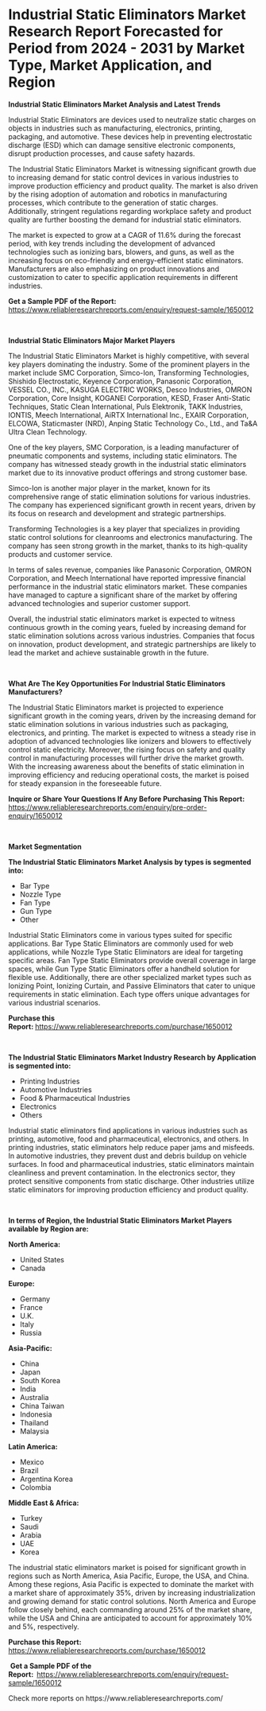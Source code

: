 <p><h1>Industrial Static Eliminators Market Research Report Forecasted for Period from 2024 -  2031 by Market Type, Market Application, and Region</h1></p><p><strong>Industrial Static Eliminators Market Analysis and Latest Trends</strong></p>
<p><p>Industrial Static Eliminators are devices used to neutralize static charges on objects in industries such as manufacturing, electronics, printing, packaging, and automotive. These devices help in preventing electrostatic discharge (ESD) which can damage sensitive electronic components, disrupt production processes, and cause safety hazards.</p><p>The Industrial Static Eliminators Market is witnessing significant growth due to increasing demand for static control devices in various industries to improve production efficiency and product quality. The market is also driven by the rising adoption of automation and robotics in manufacturing processes, which contribute to the generation of static charges. Additionally, stringent regulations regarding workplace safety and product quality are further boosting the demand for industrial static eliminators.</p><p>The market is expected to grow at a CAGR of 11.6% during the forecast period, with key trends including the development of advanced technologies such as ionizing bars, blowers, and guns, as well as the increasing focus on eco-friendly and energy-efficient static eliminators. Manufacturers are also emphasizing on product innovations and customization to cater to specific application requirements in different industries.</p></p>
<p><strong>Get a Sample PDF of the Report:&nbsp;</strong> <a href="https://www.reliableresearchreports.com/enquiry/request-sample/1650012">https://www.reliableresearchreports.com/enquiry/request-sample/1650012</a></p>
<p>&nbsp;</p>
<p><strong>Industrial Static Eliminators Major Market Players</strong></p>
<p><p>The Industrial Static Eliminators Market is highly competitive, with several key players dominating the industry. Some of the prominent players in the market include SMC Corporation, Simco-Ion, Transforming Technologies, Shishido Electrostatic, Keyence Corporation, Panasonic Corporation, VESSEL CO., INC., KASUGA ELECTRIC WORKS, Desco Industries, OMRON Corporation, Core Insight, KOGANEI Corporation, KESD, Fraser Anti-Static Techniques, Static Clean International, Puls Elektronik, TAKK Industries, IONTIS, Meech International, AiRTX International Inc., EXAIR Corporation, ELCOWA, Staticmaster (NRD), Anping Static Technology Co., Ltd., and Ta&A Ultra Clean Technology.</p><p>One of the key players, SMC Corporation, is a leading manufacturer of pneumatic components and systems, including static eliminators. The company has witnessed steady growth in the industrial static eliminators market due to its innovative product offerings and strong customer base.</p><p>Simco-Ion is another major player in the market, known for its comprehensive range of static elimination solutions for various industries. The company has experienced significant growth in recent years, driven by its focus on research and development and strategic partnerships.</p><p>Transforming Technologies is a key player that specializes in providing static control solutions for cleanrooms and electronics manufacturing. The company has seen strong growth in the market, thanks to its high-quality products and customer service.</p><p>In terms of sales revenue, companies like Panasonic Corporation, OMRON Corporation, and Meech International have reported impressive financial performance in the industrial static eliminators market. These companies have managed to capture a significant share of the market by offering advanced technologies and superior customer support.</p><p>Overall, the industrial static eliminators market is expected to witness continuous growth in the coming years, fueled by increasing demand for static elimination solutions across various industries. Companies that focus on innovation, product development, and strategic partnerships are likely to lead the market and achieve sustainable growth in the future.</p></p>
<p>&nbsp;</p>
<p><strong>What Are The Key Opportunities For Industrial Static Eliminators Manufacturers?</strong></p>
<p><p>The Industrial Static Eliminators market is projected to experience significant growth in the coming years, driven by the increasing demand for static elimination solutions in various industries such as packaging, electronics, and printing. The market is expected to witness a steady rise in adoption of advanced technologies like ionizers and blowers to effectively control static electricity. Moreover, the rising focus on safety and quality control in manufacturing processes will further drive the market growth. With the increasing awareness about the benefits of static elimination in improving efficiency and reducing operational costs, the market is poised for steady expansion in the foreseeable future.</p></p>
<p><strong>Inquire or Share Your Questions If Any Before Purchasing This Report:</strong> <a href="https://www.reliableresearchreports.com/enquiry/pre-order-enquiry/1650012">https://www.reliableresearchreports.com/enquiry/pre-order-enquiry/1650012</a></p>
<p>&nbsp;</p>
<p><strong>Market Segmentation</strong></p>
<p><strong>The Industrial Static Eliminators Market Analysis by types is segmented into:</strong></p>
<p><ul><li>Bar Type</li><li>Nozzle Type</li><li>Fan Type</li><li>Gun Type</li><li>Other</li></ul></p>
<p><p>Industrial Static Eliminators come in various types suited for specific applications. Bar Type Static Eliminators are commonly used for web applications, while Nozzle Type Static Eliminators are ideal for targeting specific areas. Fan Type Static Eliminators provide overall coverage in large spaces, while Gun Type Static Eliminators offer a handheld solution for flexible use. Additionally, there are other specialized market types such as Ionizing Point, Ionizing Curtain, and Passive Eliminators that cater to unique requirements in static elimination. Each type offers unique advantages for various industrial scenarios.</p></p>
<p><strong>Purchase this Report:&nbsp;</strong><a href="https://www.reliableresearchreports.com/purchase/1650012">https://www.reliableresearchreports.com/purchase/1650012</a></p>
<p>&nbsp;</p>
<p><strong>The Industrial Static Eliminators Market Industry Research by Application is segmented into:</strong></p>
<p><ul><li>Printing Industries</li><li>Automotive Industries</li><li>Food & Pharmaceutical Industries</li><li>Electronics</li><li>Others</li></ul></p>
<p><p>Industrial static eliminators find applications in various industries such as printing, automotive, food and pharmaceutical, electronics, and others. In printing industries, static eliminators help reduce paper jams and misfeeds. In automotive industries, they prevent dust and debris buildup on vehicle surfaces. In food and pharmaceutical industries, static eliminators maintain cleanliness and prevent contamination. In the electronics sector, they protect sensitive components from static discharge. Other industries utilize static eliminators for improving production efficiency and product quality.</p></p>
<p>&nbsp;</p>
<p><strong>In terms of Region, the Industrial Static Eliminators Market Players available by Region are:</strong></p>
<p>
    <p> <strong> North America: </strong>
        <ul>
            <li>United States</li>
            <li>Canada</li>
        </ul>
        </p> 
    <p> <strong> Europe: </strong>
        <ul>
            <li>Germany</li>
            <li>France</li>
            <li>U.K.</li>
            <li>Italy</li>
            <li>Russia</li>
        </ul>
        </p> 
    <p> <strong> Asia-Pacific: </strong>
        <ul>
            <li>China</li>
            <li>Japan</li>
            <li>South Korea</li>
            <li>India</li>
            <li>Australia</li>
            <li>China Taiwan</li>
            <li>Indonesia</li>
            <li>Thailand</li>
            <li>Malaysia</li>
        </ul>
        </p> 
    <p> <strong> Latin America: </strong>
        <ul>
            <li>Mexico</li>
            <li>Brazil</li>
            <li>Argentina Korea</li>
            <li>Colombia</li>
        </ul>
        </p> 
    <p> <strong> Middle East & Africa: </strong>
        <ul>
            <li>Turkey</li>
            <li>Saudi</li>
            <li>Arabia</li>
            <li>UAE</li>
            <li>Korea</li>
        </ul>
    </p>
    </p>
<p><p>The industrial static eliminators market is poised for significant growth in regions such as North America, Asia Pacific, Europe, the USA, and China. Among these regions, Asia Pacific is expected to dominate the market with a market share of approximately 35%, driven by increasing industrialization and growing demand for static control solutions. North America and Europe follow closely behind, each commanding around 25% of the market share, while the USA and China are anticipated to account for approximately 10% and 5%, respectively.</p></p>
<p><strong>Purchase this Report: </strong><a href="https://www.reliableresearchreports.com/purchase/1650012">https://www.reliableresearchreports.com/purchase/1650012</a></p>
<p>&nbsp;<strong>Get a Sample PDF of the Report:&nbsp;&nbsp;</strong><a href="https://www.reliableresearchreports.com/enquiry/request-sample/1650012">https://www.reliableresearchreports.com/enquiry/request-sample/1650012</a></p>
<p><strong></strong></p>
<p>Check more reports on https://www.reliableresearchreports.com/</p>